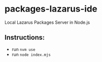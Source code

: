 # packages-lazarus-ide
Local Lazarus Packages Server in Node.js

## Instructions:

- run `nvm use`
- run `node index.mjs`
